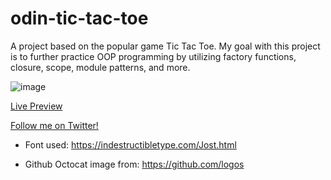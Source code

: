 # odin-tic-tac-toe
A project based on the popular game Tic Tac Toe. My goal with this project is to further practice OOP programming by utilizing factory functions, closure, scope, module patterns, and more. 

![image](https://user-images.githubusercontent.com/94667178/155609426-21f83a4a-33c3-4444-a4a7-3069dd5e42de.png)

[Live Preview](https://eltonbautista.github.io/odin-library/)

[Follow me on Twitter!](https://eltonbautista.github.io/odin-tic-tac-toe/)


- Font used: https://indestructibletype.com/Jost.html

- Github Octocat image from: https://github.com/logos
